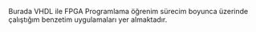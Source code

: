 Burada VHDL ile FPGA Programlama öğrenim sürecim boyunca üzerinde çalıştığım benzetim uygulamaları yer almaktadır.

